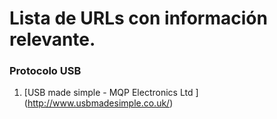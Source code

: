 # Lista de URLs con información relevante.

### Protocolo USB

1. [USB made simple - MQP Electronics Ltd
	] (http://www.usbmadesimple.co.uk/)
